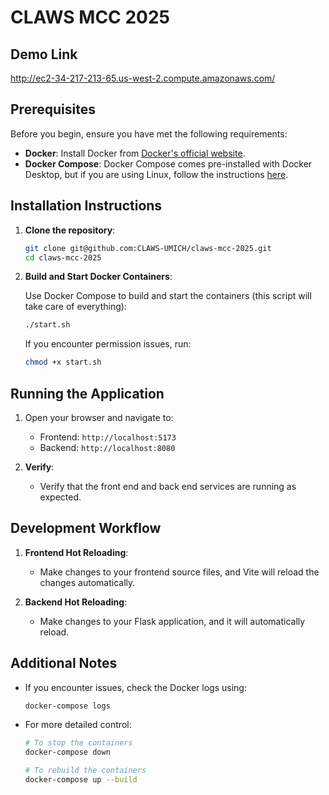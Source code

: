 # CLAWS MCC 2025

## Demo Link
http://ec2-34-217-213-65.us-west-2.compute.amazonaws.com/

## Prerequisites

Before you begin, ensure you have met the following requirements:
- **Docker**: Install Docker from [Docker's official website](https://www.docker.com/products/docker-desktop).
- **Docker Compose**: Docker Compose comes pre-installed with Docker Desktop, but if you are using Linux, follow the instructions [here](https://docs.docker.com/compose/install/).

## Installation Instructions

1. **Clone the repository**:

    ```bash
    git clone git@github.com:CLAWS-UMICH/claws-mcc-2025.git
    cd claws-mcc-2025
    ```

2. **Build and Start Docker Containers**:

    Use Docker Compose to build and start the containers (this script will take care of everything):

    ```bash
    ./start.sh
    ```

    If you encounter permission issues, run:

    ```bash
    chmod +x start.sh
    ```

## Running the Application

1. Open your browser and navigate to:
    - Frontend: `http://localhost:5173` 
    - Backend: `http://localhost:8080`

2. **Verify**:
    - Verify that the front end and back end services are running as expected.

## Development Workflow

1. **Frontend Hot Reloading**:
    - Make changes to your frontend source files, and Vite will reload the changes automatically.

2. **Backend Hot Reloading**:
    - Make changes to your Flask application, and it will automatically reload.

## Additional Notes

- If you encounter issues, check the Docker logs using:

    ```bash
    docker-compose logs
    ```

- For more detailed control:

    ```bash
    # To stop the containers
    docker-compose down

    # To rebuild the containers
    docker-compose up --build
    ```
